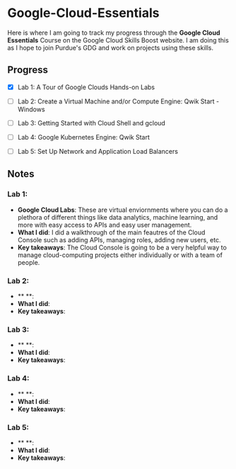 # Google-Cloud-Essentials

Here is where I am going to track my progress through the **Google Cloud Essentials** Course on the Google Cloud Skills Boost website. I am doing this as I hope to join Purdue's GDG and work on projects using these skills.

## Progress
- [x] Lab 1: A Tour of Google Clouds Hands-on Labs
- [ ] Lab 2: Create a Virtual Machine and/or Compute Engine: Qwik Start - Windows
- [ ] Lab 3: Getting Started with Cloud Shell and gcloud
- [ ] Lab 4: Google Kubernetes Engine: Qwik Start
- [ ] Lab 5: Set Up Network and Application Load Balancers


## Notes

### Lab 1:
- **Google Cloud Labs**: These are virtual enviornments where you can do a plethora of different things like data analytics, machine learning, and more with easy access to APIs and easy user management.
- **What I did**: I did a walkthrough of the main feautres of the Cloud Console such as adding APIs, managing roles, adding new users, etc.
- **Key takeaways**: The Cloud Console is going to be a very helpful way to manage cloud-computing projects either individually or with a team of people.

### Lab 2:
- ** **: 
- **What I did**: 
- **Key takeaways**: 

### Lab 3:
- ** **: 
- **What I did**: 
- **Key takeaways**: 

### Lab 4:
- ** **: 
- **What I did**: 
- **Key takeaways**: 

### Lab 5:
- ** **: 
- **What I did**: 
- **Key takeaways**: 

